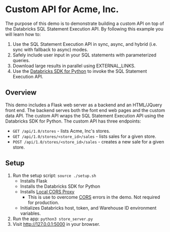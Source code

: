 # Custom API for Acme, Inc.

The purpose of this demo is to demonstrate building a custom API on top of the Databricks SQL Statement Execution API. By following this example you will learn how to:

1. Use the SQL Statement Execution API in sync, async, and hybrid (i.e. sync with fallback to async) modes.
2. Safely include user input in your SQL statements with parameterized queries.
3. Download large results in parallel using EXTERNAL_LINKS.
4. Use the [Databricks SDK for Python](https://github.com/databricks/databricks-sdk-py) to invoke the SQL Statement Execution API.

## Overview

This demo includes a Flask web server as a backend and an HTML/JQuery front end. The backend serves both the font end web pages and the custom data API. The custom API wraps the SQL Statement Execution API using the Databricks SDK for Python. The custom API has three endpoints:

* `GET /api/1.0/stores` - lists Acme, Inc's stores.
* `GET /api/1.0/stores/<store_id>/sales` - lists sales for a given store.
* `POST /api/1.0/stores/<store_id>/sales` - creates a new sale for a given store.

## Setup

1. Run the setup script: `source ./setup.sh`
    - Installs Flask
    - Installs the Databricks SDK for Python
    - Installs [Local CORS Proxy](https://www.npmjs.com/package/local-cors-proxy)
        - This is use to overcome [CORS](https://en.wikipedia.org/wiki/Cross-origin_resource_sharing) errors in the demo. Not required for production.
    - Initializes Databricks host, token, and Warehouse ID environment variables.
2. Run the app: `python3 store_server.py`
3. Visit http://127.0.0.1:5000 in your browser.